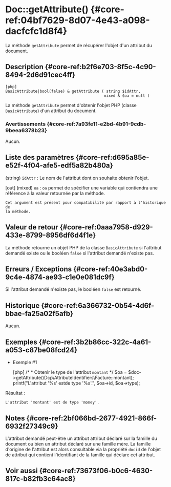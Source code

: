 # Doc::getAttribute() {#core-ref:04bf7629-8d07-4e43-a098-dacfcfc1d8f4}

<div class="short-description" markdown="1">

La méthode `getAttribute` permet de récupérer l'objet d'un attribut du
document.

</div>

## Description {#core-ref:b2f6e703-8f5c-4c90-8494-2d6d91cec4ff}

    [php]
    BasicAttribute|bool(false) & getAttribute ( string $idAttr,
                                               mixed & $oa = null )

La méthode `getAttribute` permet d'obtenir l'objet PHP (classe `BasicAttribute`)
d'un attribut du document.

### Avertissements {#core-ref:7a93fe11-e2bd-4b91-9cdb-9beea6378b23}

Aucun.

## Liste des paramètres {#core-ref:d695a85e-e52f-4f04-afe5-edf5a82b480a}

(string) `idAttr`
:   Le nom de l'attribut dont on souhaite obtenir l'objet.

[out] (mixed) `oa`
:   `oa` permet de spécifier une variable qui contiendra une référence à la
    valeur retournée par la méthode.
    
    Cet argument est présent pour compatibilité par rapport à l'historique de
    la méthode.

## Valeur de retour {#core-ref:0aaa7958-d929-433e-8799-8956df6d4f1e}

La méthode retourne un objet PHP de la classe `BasicAttribute` si l'attribut
demandé existe ou le booléen `false` si l'attribut demandé n'existe pas.

## Erreurs / Exceptions {#core-ref:40e3abd0-9c4e-4874-ae93-c1e0e081dc9f}

Si l'attribut demandé n'existe pas, le booléen `false` est retourné.

## Historique {#core-ref:6a366732-0b54-4d6f-bbae-fa25a02f5afb}

Aucun.

## Exemples {#core-ref:3b2b86cc-322c-4a61-a053-c87be08fcd24}

- Exemple #1

    [php]
     /*
      * Obtenir le type de l'attribut `montant`
      */
    $oa = $doc->getAttribute(\Dcp\AttributeIdentifiers\Facture::montant);
    printf("L'attribut '%s' estde type '%s'.", $oa->id, $oa->type);

Résultat :

    L'attribut 'montant' est de type 'money'.

## Notes {#core-ref:2bf066bd-2677-4921-866f-6932f27349c9}

L'attribut demandé peut-être un attribut attribut déclaré sur la famille du
document ou bien un attribut déclaré sur une famille mère. La famille d'origine
de l'attribut est alors consultable via la propriété `docid` de l'objet de
attribut qui contient l'identifiant de la famille qui déclare cet attribut.

## Voir aussi {#core-ref:73673f06-b0c6-4630-817c-b82fb3c64ac8}

<!-- links -->
